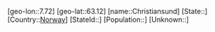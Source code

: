 ﻿---
location: [63.12,7.72]
type: City
tags:
- geo/City


SpocWebEntityId: 29605
isDeleted: false
confidential: public

---
[geo-lon::7.72]
[geo-lat::63.12]
[name::Christiansund]
[State::]
[Country::[Norway](geo/Continent/Europe/Norway.md)]
[StateId::]
[Population::]
[Unknown::]


